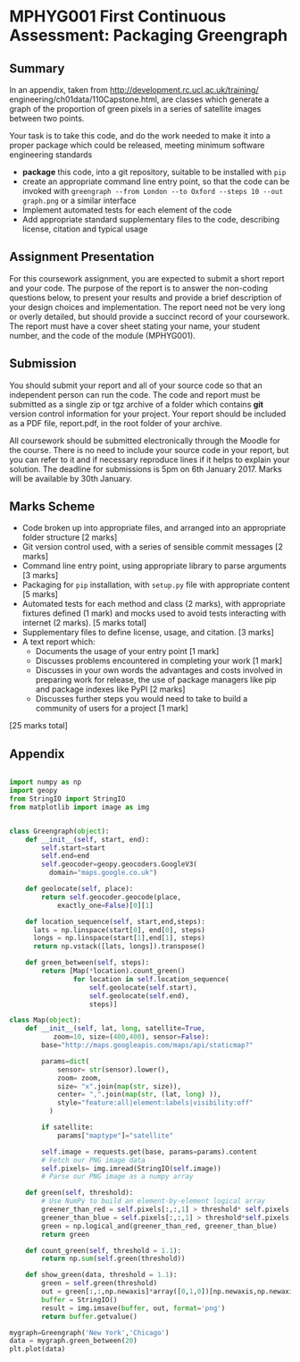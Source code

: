 MPHYG001 First Continuous Assessment: Packaging Greengraph
==========================================================

Summary
-------

In an appendix, taken from
http://development.rc.ucl.ac.uk/training/
engineering/ch01data/110Capstone.html,
are classes which generate a graph of the proportion of green pixels in a series of satellite images between two points.

Your task is to take this code, and do the work needed to make it into a proper package which could be released,
meeting minimum software engineering standards

* **package** this code, into a git repository, suitable to be installed with `pip`
* create an appropriate command line entry point, so that the code can be invoked with
 `greengraph --from London --to Oxford --steps 10 --out graph.png` or a similar interface
* Implement automated tests for each element of the code
* Add appropriate standard supplementary files to the code, describing license, citation and typical usage

Assignment Presentation
-----------------------

For this coursework assignment, you are expected to submit a short report and your code.
The purpose of the report is to answer the non-coding questions below, to present your results and provide a brief
description of your design choices and implementation. The report need not be very long or overly detailed,
but should provide a succinct record of your coursework. The report must have a cover sheet
stating your name, your student number, and the code of the module (MPHYG001).

Submission
----------

You should submit your report and all of your source code so that an independent person can run the code.
The code and report must be submitted as a single zip or tgz archive of a folder which contains **git** version control information for your project.
Your report should be included as a PDF file, report.pdf, in the root folder of your archive.

All coursework should be submitted electronically through the Moodle for the course.
There is no need to include your source code
in your report, but you can refer to it and if necessary reproduce lines if it helps to explain your solution.
The deadline for submissions is 5pm on 6th January 2017. Marks will be available by 30th January.

Marks Scheme
------------

* Code broken up into appropriate files, and arranged into an appropriate folder structure [2 marks]
* Git version control used, with a series of sensible commit messages [2 marks]
* Command line entry point, using appropriate library to parse arguments [3 marks]
* Packaging for `pip` installation, with `setup.py` file with appropriate content [5 marks]
* Automated tests for each method and class (2 marks), with appropriate fixtures defined (1 mark)
  and mocks used to avoid tests interacting with internet (2 marks). [5 marks total]
* Supplementary files to define license, usage, and citation. [3 marks]
* A text report which:
  * Documents the usage of your entry point [1 mark]
  * Discusses problems encountered in completing your work [1 mark]
  * Discusses in your own words the advantages and costs involved in preparing work for release,
    the use of package managers like pip and package indexes like PyPI [2 marks]
  * Discusses further steps you would need to take to build a community of users for a project [1 mark]

[25 marks total]

Appendix
--------

``` python

import numpy as np
import geopy
from StringIO import StringIO
from matplotlib import image as img


class Greengraph(object):
    def __init__(self, start, end):
        self.start=start
        self.end=end
        self.geocoder=geopy.geocoders.GoogleV3(
          domain="maps.google.co.uk")

    def geolocate(self, place):
        return self.geocoder.geocode(place,
            exactly_one=False)[0][1]

    def location_sequence(self, start,end,steps):
      lats = np.linspace(start[0], end[0], steps)
      longs = np.linspace(start[1],end[1], steps)
      return np.vstack([lats, longs]).transpose()

    def green_between(self, steps):
        return [Map(*location).count_green()
                for location in self.location_sequence(
                    self.geolocate(self.start),
                    self.geolocate(self.end),
                    steps)]

class Map(object):
    def __init__(self, lat, long, satellite=True,
           zoom=10, size=(400,400), sensor=False):
        base="http://maps.googleapis.com/maps/api/staticmap?"

        params=dict(
            sensor= str(sensor).lower(),
            zoom= zoom,
            size= "x".join(map(str, size)),
            center= ",".join(map(str, (lat, long) )),
            style="feature:all|element:labels|visibility:off"
          )

        if satellite:
            params["maptype"]="satellite"

        self.image = requests.get(base, params=params).content
        # Fetch our PNG image data
        self.pixels= img.imread(StringIO(self.image))
        # Parse our PNG image as a numpy array

    def green(self, threshold):
        # Use NumPy to build an element-by-element logical array
        greener_than_red = self.pixels[:,:,1] > threshold* self.pixels[:,:,0]
        greener_than_blue = self.pixels[:,:,1] > threshold*self.pixels[:,:,2]
        green = np.logical_and(greener_than_red, greener_than_blue)
        return green

    def count_green(self, threshold = 1.1):
        return np.sum(self.green(threshold))

    def show_green(data, threshold = 1.1):
        green = self.green(threshold)
        out = green[:,:,np.newaxis]*array([0,1,0])[np.newaxis,np.newaxis,:]
        buffer = StringIO()
        result = img.imsave(buffer, out, format='png')
        return buffer.getvalue()

mygraph=Greengraph('New York','Chicago')
data = mygraph.green_between(20)
plt.plot(data)
```
